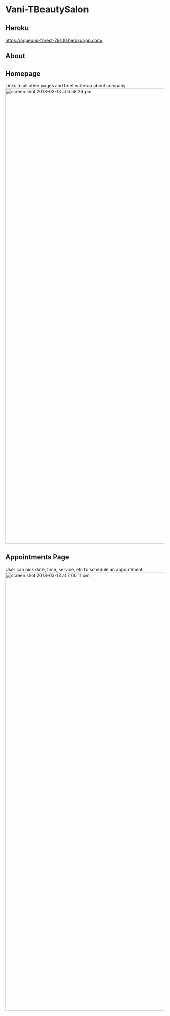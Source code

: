 # Vani-TBeautySalon

## Heroku
https://aqueous-forest-79100.herokuapp.com/

## About

## Homepage
Links to all other pages and brief write up about company
<img width="1437" alt="screen shot 2018-03-13 at 6 58 26 pm" src="https://user-images.githubusercontent.com/30426278/37379402-944f4f6c-26f0-11e8-8c52-e87131742fa1.png">

## Appointments Page
User can pick date, time, service, etc to schedule an appointment
<img width="1384" alt="screen shot 2018-03-13 at 7 00 11 pm" src="https://user-images.githubusercontent.com/30426278/37379460-c823f93c-26f0-11e8-8526-1757e735be4d.png">

